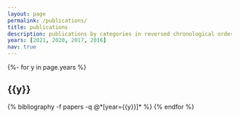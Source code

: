 ```yaml
---
layout: page
permalink: /publications/
title: publications
description: publications by categories in reversed chronological order. generated by jekyll-scholar.
years: [2021, 2020, 2017, 2016]
nav: true
---
```

<!-- _pages/publications.md -->
<div class="publications">

{%- for y in page.years %}
  <h2 class="year">{{y}}</h2>
  {% bibliography -f papers -q @*[year={{y}}]* %}
{% endfor %}

</div>
